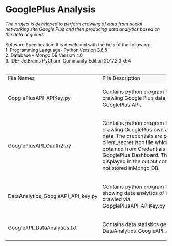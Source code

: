 <h1 bgcolor='grey'> GooglePlus Analysis</h1>

<p><i>The project is developed to perform crawling of data from social networking site  Google Plus and then producing data analytics based on the data acquired.</i></p>
Software Specification: </b>
It is developed with the help of the following:-</br>
1. Programming Language- Python Version 3.6.5</br>
2. Database – Mongo DB Version 4.0</br>
3. IDE- JetBrains PyCharm Community Edition 2017.2.3 x64 </br>
</br>
<table> 
  <tr>
    <td> File Names</td>
    <td bgcolor=#f6f8fa> File Description</td>
  </tr>
  <tr>
    <td >GopglePlusAPI_APIKey.py </td>
    <td ><p>Contains python program for crawling Google Plus data via GooglePlus API. </p></td>
  </tr>
  <tr>
    <td >GooglePlusAPI_Oauth2.py </td>
    <td ><p>Contains python program for crawling GooglePlus own account data. The credentials are present in client_secret.json file which is obtained from Credentials tab of GooglePlus Dashboard. This is only displayed in the output console and not stored inMongo DB. </p></td>
  </tr>
  <tr>
    <td >DataAnalytics_GoogleAPI_API_key.py </td>
    <td ><p>Contains python program for showing data analytics of the data crawled via GopglePlusAPI_APIKey.py program.</p></td>
  </tr>
  <tr>
    <td > GoogleAPI_DataAnalytics.txt </td>
    <td ><p>Contains data statistics generated by DataAnalytics_GoogleAPI_API_key.py</p></td>
  </tr>
</table>
